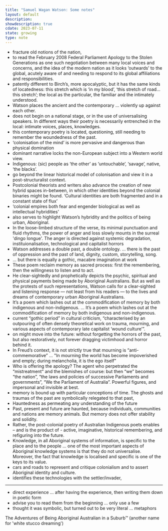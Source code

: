```yaml
---
title: "Samuel Wagan Watson: Some notes"
layout: default
description: 
showdescription: true
cdate: 2023-07-11
state: growing
type: note
---
```


- fracture old notions of the nation,
- to read the February 2008 Federal Parliament Apology to the Stolen Generations as one such negotiation between many local voices and concerns, and the idea of the modern nation as it looks ‘outwards’ to the global, acutely aware of and needing to respond to its global affiliations and responsibilities.
- patently different to Birch’s, more apocalyptic, but it has the same kinds of locatedness: this stretch which is ‘in my blood’, ‘this stretch of road…this stretch’; the local as the particular, the familiar and the intimately understood.
- Watson places the ancient and the contemporary ... violently up against each other.
- does not begin on a national stage, or in the use of universalising speakers. In different ways their poetry is necessarily entrenched in the local: intimate voices, places, knowledges.
- this contemporary poetry is located, questioning, still needing to remember the woundedness of the past.
- ‘colonisation of the mind’ is more pervasive and dangerous than physical domination
- dominant narrative locks the non-European subject into a Western world view.
- Indigenous: (sic) people as ‘the other’ as
‘untouchable’, ‘savage’, native, ‘the blacks’.
- go beyond the linear historical model of colonisation and view
it in a post-structuralist context.
- Postcolonial theorists and writers also
advance the creation of new hybrid spaces in-between, in which other identities beyond the colonial
binaries might be found. ‘Cultural identities are both fragmented and in a constant state of flux’
- ‘colonial empires both fear and engender biological as well as
intellectual hybridities’
- also serves to
highlight Watson’s hybridity and the politics of being urban, Aboriginal.
- In the loose-limbed structure of the verse, its minimal punctuation and fluid rhythms, the power of anger and loss slowly mounts in the surreal 'dingo longue'. The anger is directed against systemic degradation, instituionalisation, technological and capitalist horrors
- Watson addresses a double past, a double ontology. ... there is the past of oppression and the past of land, dignity, custom, storytelling, song.
- ... but there is equally a gothic, macabre imagination at work
- These poem reclaim memory as sacred process: first the remembering, then the willingness to listen and to act.
- He clear-sightedly and prophetically depicts the psychic, spiritual and physical payments being made by Aboriginal Australians. But as well as the protests of such representations, Watson calls for a clear-sighted and listening response — not least from his readers — to the lives and dreams of contemporary urban Aboriginal Australians.
- It’s a poem which lashes out at the
commodification of memory by both indigenous and non-indigenous. ... It’s a poem which lashes out at the
commodification of memory by both indigenous and non-indigenous.
- current “gothic period” in cultural criticism, “characterised by an outpouring of often
densely theoretical work on trauma, mourning, and various aspects of contemporary late
capitalist ‘wound culture’”.
- on
might move into the future: without forgetting the horrors of the past, but also
restoratively, not forever dragging victimhood and horror behind it.
- In Freud’s context, it is not strictly true that mourning is “anti-commemorative” ... "In mourning the world has become impoverished and empty; during
melancholia, it is the ego itself"
- Who is offering the apology? The
agent who perpetrated the “mistreatment” and the blemishes of course: but then “we”
becomes “the nation”, “the laws and policies of successive Parliaments and governments”, “We the Parliament of Australia”. Powerful figures, and impersonal and
invisible at best.
- memory is bound up with particular conceptions of time.
The ghosts and traumas of the past are symbolically relegated to that past,
- Hauntedness as permeating any understanding of the future
- Past, present and future are haunted, because individuals, communities and nations are
memory animals. But memory does not offer stability and solidity.
- Rather, the post-colonial poetry of
Australian Indigenous poets enables – and is the product of - active, imaginative,
historical remembering, and refiguring into the future.
- Knowledge, in all Aboriginal systems of information, is specific
to the place and to the people ... one of the most important aspects
of Aboriginal knowledge systems is that they do not universalise.
Moreover, the fact that knowledge is localised and specific is one
of the keys to its value.
- cars and
roads to represent and critique colonialism and to assert Aboriginal identity
and culture.
- identifies these technologies with the
settler/invader,

---

- direct experience ... after having the experience, then writing them down in poetic form
- advise you to read them from the beginning ... only use a few
- thought it was symbolic, but turned out to be very literal ... metaphors

The Adventures of Being Aboriginal Australian in a Suburb™ (another name for 'white stucco dreaming')
